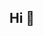 ## Hi 👋

<!--
**joannastewart/joannastewart** is a ✨ _special_ ✨ repository because its `README.md` (this file) appears on your GitHub profile.

Here are some ideas to get you started:

- 🔭 I’m a hobbyist and student of analytics
- 🌱 I'm interested in sports, fitness, reading, education, outdoor recreation, and personal finance.
- 📫 How to reach me: stewart_joanna@hotmail.com
- ⚡ Fun facts: I'm left-handed. My first real job was programming in SAS. My favorite job was tennis coach. I have a dog named Maeby.
